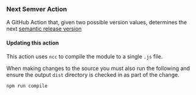 ### Next Semver Action

A GitHub Action that, given two possible version values, determines the next [semantic release version](https://semver.org/)

#### Updating this action

This action uses `ncc` to compile the module to a single `.js` file. 

When making changes to the source you must also run the following and ensure the output `dist` directory is checked in as part of the change.

```bash
npm run compile
```
